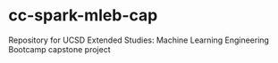 # cc-spark-mleb-cap
Repository for UCSD Extended Studies: Machine Learning Engineering Bootcamp capstone project
